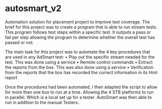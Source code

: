 # autosmart_v2

Automation solution for placement project to improve test coverage. The brief for this project was to create a program
that is able to run stream tests. This program follows test steps within a specific test. 
It outputs a pass or fail per step allowing the program to determine whether the overall test has passed or not.

The main task for this project was to automate the 4 key procedures that are used in any
AdSmart test:
• Play out the specific stream needed for the test. This was done using a service
• Remote control commands
• Extract the reports from the box. This was also done using a service
• Verification from the reports that the box has recorded the correct information in
its html report

Once the procedures had been automated, I then adapted the script to allow for more
than one box to run at a time. Allowing the 4 STB platforms to run in parallel. Which is a
local set up for a tester. AutoSmart was then able to run in addition to the
manual Testers.
